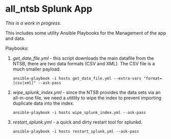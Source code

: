 all_ntsb Splunk App
======

*This is a work in progress.*

This includes some utility Ansible Playbooks for the Management of the app and data.

Playbooks:
1. *get_date_file.yml* - this script downloads the main datafile from the NTSB, there are two data formats (CSV and XML). The CSV file is a much smaller payload.
    ```
    ansible-playbook -i hosts get_data_file.yml --extra-vars "format=[csv|xml]" --ask-pass
    ```
2. *wipe_splunk_index.yml* - since the NTSB provides the data sets via an all-in-one file, we need a utitlity to wipe the index to prevent importing duplicate data into the index.
    ```
    ansible-playbook -i hosts wipe_splunk_index.yml --ask-pass
    ```
3. *restart_splunk.yml* - a quick and dirty restart tool for splunkd.
    ```
    ansible-playbook -i hosts restart_splunk.yml --ask-pass
    ```